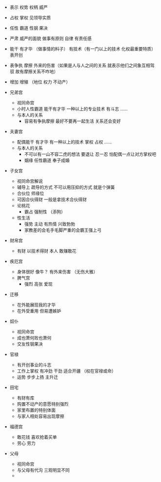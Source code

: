 - 表示 权势 权柄 威严 
- 占权 掌权 见领导实质
- 任性 霸道 性钢 果决
- 严肃 威严的面貌 做事有原则 自律 有责任感
- 能干 有才华 （做事情的料子） 有技术（有一门以上的技术 化权最重要特质） 表开创
- 表争执 摩擦 外来的伤害（如果是人与人之间的关系 就表示他们之间象互相驾驭 故有摩擦关系不咋地）
- 增加 增殖 （地位 权力 不动产） 

- 兄弟宫
  - 视同命宫
  - 小时人性霸道 能干有才华 一种以上的专业技术 有斗志 ……
  - 与本人的关系 
    - 容易有争执摩擦 最好不要再一起生活 关系还会变好 
- 夫妻宫
  - 配偶能干 有才华 有一种以上的技术 掌权 占权 ……
  - 与本人的关系
    - 不可以有一山不容二虎的想法 要退让 忍一忍 怕配偶一点让对方掌权吧
    - 姻缘 任性霸道 奉子成婚
- 子女宫
  - 视同命宫解说
  - 辅导上 疏导的方式 不可以用压抑的方式 就是个弹簧
  - 合伙位 师缘位
  - 可因合伙得财 一般是拿技术合伙得财
  - 论桃花
    - 霸占 强制性 （添狗）
  - 性生活
    - 强势 主动 有热情 兴致勃勃  
    - 家教差的会毛手毛脚严重的会霸王强上弓
- 财帛宫
  - 有财 以技术得财 本人 敢赚敢花
- 疾厄宫
  - 身体很好 像牛？ 有外来伤害 （无伤大雅）
  - 脾气宫
    - 强烈 高张 爱现
- 迁移
  - 在外能展现我的才华
  - 在外受重用 但易遭嫉妒
- 奴仆
  - 视同命宫
  - 成也萧何败也萧何 
  - 交友性钢果决
- 官禄
  - 有开创事业的斗志
  - 工作上掌权 有冲劲 干劲 适合开疆 （权在官禄或命）
  - 运势 步步上扬 主升迁
- 田宅
  - 有财有库
  - 购置不动产的意愿特别强烈
  - 家里布置的特别体面
  - 与家人相处容易出现摩擦
- 福德宫
  - 敢花钱 喜欢抢着买单
  - 劳心 劳力
- 父母
  - 视同命宫
  - 与父母有代沟 三观明显不同
  -  